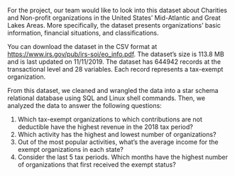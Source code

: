 For the project, our team would like to look into this dataset about Charities and Non-profit organizations in the United States’ Mid-Atlantic and Great Lakes Areas. More specifically, the dataset presents organizations’ basic information, financial situations, and classifications. 

You can download the dataset in the CSV format at https://www.irs.gov/pub/irs-soi/eo_info.pdf. The dataset’s size is 113.8 MB and is last updated on 11/11/2019. The dataset has 644942 records at the transactional level and 28 variables. Each record represents a tax-exempt organization. 

From this dataset, we cleaned and wrangled the data into a star schema relational database using SQL and Linux shell commands. Then, we analyzed the data to answer the following questions:

1. Which tax-exempt organizations to which contributions are not deductible have the highest revenue in the 2018 tax period? 
2. Which activity has the highest and lowest number of organizations? 
3. Out of the most popular activities, what’s the average income for the exempt organizations in each state? 
4. Consider the last 5 tax periods. Which months have the highest number of organizations that first received the exempt status?
